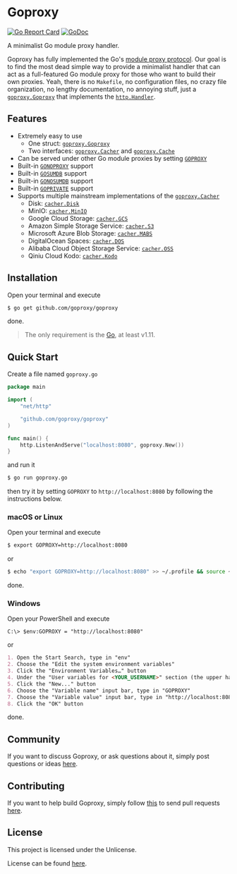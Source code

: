 # Goproxy

[![Go Report Card](https://goreportcard.com/badge/github.com/goproxy/goproxy)](https://goreportcard.com/report/github.com/goproxy/goproxy)
[![GoDoc](https://godoc.org/github.com/goproxy/goproxy?status.svg)](https://godoc.org/github.com/goproxy/goproxy)

A minimalist Go module proxy handler.

Goproxy has fully implemented the Go's
[module proxy protocol](https://golang.org/cmd/go/#hdr-Module_proxy_protocol).
Our goal is to find the most dead simple way to provide a minimalist handler
that can act as a full-featured Go module proxy for those who want to build
their own proxies. Yeah, there is no `Makefile`, no configuration files, no
crazy file organization, no lengthy documentation, no annoying stuff, just a
[`goproxy.Goproxy`](https://godoc.org/github.com/goproxy/goproxy#Goproxy) that
implements the [`http.Handler`](https://godoc.org/net/http#Handler).

## Features

* Extremely easy to use
	* One struct: [`goproxy.Goproxy`](https://godoc.org/github.com/goproxy/goproxy#Goproxy)
	* Two interfaces: [`goproxy.Cacher`](https://godoc.org/github.com/goproxy/goproxy#Cacher) and [`goproxy.Cache`](https://godoc.org/github.com/goproxy/goproxy#Cache)
* Can be served under other Go module proxies by setting [`GOPROXY`](https://golang.org/cmd/go/#hdr-Environment_variables)
* Built-in [`GONOPROXY`](https://tip.golang.org/cmd/go/#hdr-Environment_variables) support
* Built-in [`GOSUMDB`](https://tip.golang.org/cmd/go/#hdr-Environment_variables) support
* Built-in [`GONOSUMDB`](https://tip.golang.org/cmd/go/#hdr-Environment_variables) support
* Built-in [`GOPRIVATE`](https://tip.golang.org/cmd/go/#hdr-Environment_variables) support
* Supports multiple mainstream implementations of the [`goproxy.Cacher`](https://godoc.org/github.com/goproxy/goproxy#Cacher)
	* Disk: [`cacher.Disk`](https://godoc.org/github.com/goproxy/goproxy/cacher#Disk)
	* MinIO: [`cacher.MinIO`](https://godoc.org/github.com/goproxy/goproxy/cacher#MinIO)
	* Google Cloud Storage: [`cacher.GCS`](https://godoc.org/github.com/goproxy/goproxy/cacher#GCS)
	* Amazon Simple Storage Service: [`cacher.S3`](https://godoc.org/github.com/goproxy/goproxy/cacher#S3)
	* Microsoft Azure Blob Storage: [`cacher.MABS`](https://godoc.org/github.com/goproxy/goproxy/cacher#MABS)
	* DigitalOcean Spaces: [`cacher.DOS`](https://godoc.org/github.com/goproxy/goproxy/cacher#DOS)
	* Alibaba Cloud Object Storage Service: [`cacher.OSS`](https://godoc.org/github.com/goproxy/goproxy/cacher#OSS)
	* Qiniu Cloud Kodo: [`cacher.Kodo`](https://godoc.org/github.com/goproxy/goproxy/cacher#Kodo)

## Installation

Open your terminal and execute

```bash
$ go get github.com/goproxy/goproxy
```

done.

> The only requirement is the [Go](https://golang.org), at least v1.11.

## Quick Start

Create a file named `goproxy.go`

```go
package main

import (
	"net/http"

	"github.com/goproxy/goproxy"
)

func main() {
	http.ListenAndServe("localhost:8080", goproxy.New())
}
```

and run it

```bash
$ go run goproxy.go
```

then try it by setting `GOPROXY` to `http://localhost:8080` by following the
instructions below.

### macOS or Linux

Open your terminal and execute

```bash
$ export GOPROXY=http://localhost:8080
```

or

```bash
$ echo "export GOPROXY=http://localhost:8080" >> ~/.profile && source ~/.profile
```

done.

### Windows

Open your PowerShell and execute

```poweshell
C:\> $env:GOPROXY = "http://localhost:8080"
```

or

```md
1. Open the Start Search, type in "env"
2. Choose the "Edit the system environment variables"
3. Click the "Environment Variables…" button
4. Under the "User variables for <YOUR_USERNAME>" section (the upper half)
5. Click the "New..." button
6. Choose the "Variable name" input bar, type in "GOPROXY"
7. Choose the "Variable value" input bar, type in "http://localhost:8080"
8. Click the "OK" button
```

done.

## Community

If you want to discuss Goproxy, or ask questions about it, simply post questions
or ideas [here](https://github.com/goproxy/goproxy/issues).

## Contributing

If you want to help build Goproxy, simply follow
[this](https://github.com/goproxy/goproxy/wiki/Contributing) to send pull
requests [here](https://github.com/goproxy/goproxy/pulls).

## License

This project is licensed under the Unlicense.

License can be found [here](LICENSE).
